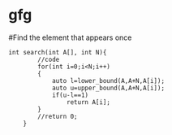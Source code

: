 # gfg
#Find the element that appears once
```
int search(int A[], int N){
	    //code
	    for(int i=0;i<N;i++)
	    {
	        auto l=lower_bound(A,A+N,A[i]);
	        auto u=upper_bound(A,A+N,A[i]);
	        if(u-l==1)
	            return A[i];
	    }
	    //return 0;
	}
```

